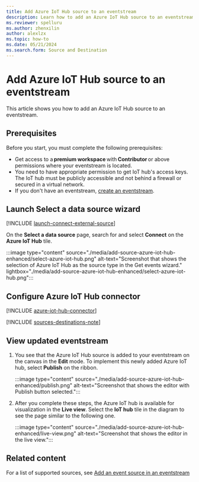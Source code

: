 ```yaml
---
title: Add Azure IoT Hub source to an eventstream
description: Learn how to add an Azure IoT Hub source to an eventstream.
ms.reviewer: spelluru
ms.author: zhenxilin
author: alexlzx
ms.topic: how-to
ms.date: 05/21/2024
ms.search.form: Source and Destination
---
```


# Add Azure IoT Hub source to an eventstream
This article shows you how to add an Azure IoT Hub source to an eventstream. 

## Prerequisites 
Before you start, you must complete the following prerequisites: 

- Get access to a **premium workspace** with **Contributor** or above permissions where your eventstream is located. 
- You need to have appropriate permission to get IoT hub's access keys. The IoT hub must be publicly accessible and not behind a firewall or secured in a virtual network. 
- If you don't have an eventstream, [create an eventstream](create-manage-an-eventstream.md). 

## Launch Select a data source wizard
[!INCLUDE [launch-connect-external-source](./includes/launch-connect-external-source.md)]

On the **Select a data source** page, search for and select **Connect** on the **Azure IoT Hub** tile.

:::image type="content" source="./media/add-source-azure-iot-hub-enhanced/select-azure-iot-hub.png" alt-text="Screenshot that shows the selection of Azure IoT Hub as the source type in the Get events wizard." lightbox="./media/add-source-azure-iot-hub-enhanced/select-azure-iot-hub.png":::


## Configure Azure IoT Hub connector

[!INCLUDE [azure-iot-hub-connector](./includes/azure-iot-hub-source-connector.md)]

[!INCLUDE [sources-destinations-note](./includes/sources-destinations-note.md)]

## View updated eventstream

1. You see that the Azure IoT Hub source is added to your eventstream on the canvas in the **Edit** mode. To implement this newly added Azure IoT hub, select **Publish** on the ribbon.

    :::image type="content" source="./media/add-source-azure-iot-hub-enhanced/publish.png" alt-text="Screenshot that shows the editor with Publish button selected.":::
1. After you complete these steps, the Azure IoT hub is available for visualization in the **Live view**. Select the **IoT hub** tile in the diagram to see the page similar to the following one.

    :::image type="content" source="./media/add-source-azure-iot-hub-enhanced/live-view.png" alt-text="Screenshot that shows the editor in the live view.":::

## Related content

For a list of supported sources, see [Add an event source in an eventstream](add-manage-eventstream-sources.md)

